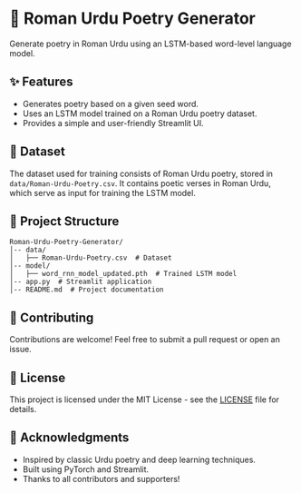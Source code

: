 # 📜 Roman Urdu Poetry Generator

Generate poetry in Roman Urdu using an LSTM-based word-level language model.

## ✨ Features

- Generates poetry based on a given seed word.
- Uses an LSTM model trained on a Roman Urdu poetry dataset.
- Provides a simple and user-friendly Streamlit UI.

## 📂 Dataset

The dataset used for training consists of Roman Urdu poetry, stored in `data/Roman-Urdu-Poetry.csv`. It contains poetic verses in Roman Urdu, which serve as input for training the LSTM model.

## 📂 Project Structure
```
Roman-Urdu-Poetry-Generator/
│-- data/
│   ├── Roman-Urdu-Poetry.csv  # Dataset
│-- model/
│   ├── word_rnn_model_updated.pth  # Trained LSTM model
│-- app.py  # Streamlit application
│-- README.md  # Project documentation
```

## 🤝 Contributing

Contributions are welcome! Feel free to submit a pull request or open an issue.

## 📜 License

This project is licensed under the MIT License - see the [LICENSE](LICENSE) file for details.

## 🌟 Acknowledgments

- Inspired by classic Urdu poetry and deep learning techniques.
- Built using PyTorch and Streamlit.
- Thanks to all contributors and supporters!


